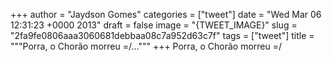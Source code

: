 
+++
author = "Jaydson Gomes"
categories = ["tweet"]
date = "Wed Mar 06 12:31:23 +0000 2013"
draft = false
image = "{TWEET_IMAGE}"
slug = "2fa9fe0806aaa3060681debbaa08c7a952d63c7f"
tags = ["tweet"]
title = """Porra, o Chorão morreu =/..."""
+++
Porra, o Chorão morreu =/
